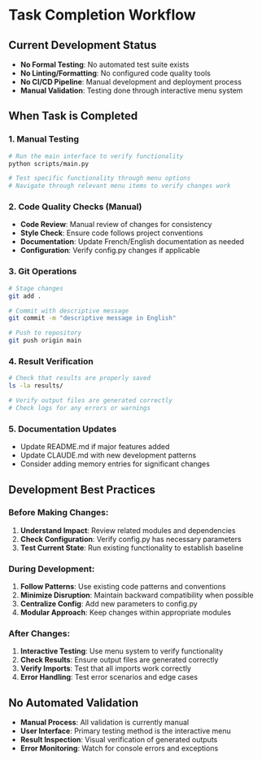 # Task Completion Workflow

## Current Development Status
- **No Formal Testing**: No automated test suite exists
- **No Linting/Formatting**: No configured code quality tools
- **No CI/CD Pipeline**: Manual development and deployment process
- **Manual Validation**: Testing done through interactive menu system

## When Task is Completed

### 1. Manual Testing
```bash
# Run the main interface to verify functionality
python scripts/main.py

# Test specific functionality through menu options
# Navigate through relevant menu items to verify changes work
```

### 2. Code Quality Checks (Manual)
- **Code Review**: Manual review of changes for consistency
- **Style Check**: Ensure code follows project conventions
- **Documentation**: Update French/English documentation as needed
- **Configuration**: Verify config.py changes if applicable

### 3. Git Operations
```bash
# Stage changes
git add .

# Commit with descriptive message
git commit -m "descriptive message in English"

# Push to repository
git push origin main
```

### 4. Result Verification
```bash
# Check that results are properly saved
ls -la results/

# Verify output files are generated correctly
# Check logs for any errors or warnings
```

### 5. Documentation Updates
- Update README.md if major features added
- Update CLAUDE.md with new development patterns
- Consider adding memory entries for significant changes

## Development Best Practices

### Before Making Changes:
1. **Understand Impact**: Review related modules and dependencies
2. **Check Configuration**: Verify config.py has necessary parameters
3. **Test Current State**: Run existing functionality to establish baseline

### During Development:
1. **Follow Patterns**: Use existing code patterns and conventions
2. **Minimize Disruption**: Maintain backward compatibility when possible
3. **Centralize Config**: Add new parameters to config.py
4. **Modular Approach**: Keep changes within appropriate modules

### After Changes:
1. **Interactive Testing**: Use menu system to verify functionality
2. **Check Results**: Ensure output files are generated correctly
3. **Verify Imports**: Test that all imports work correctly
4. **Error Handling**: Test error scenarios and edge cases

## No Automated Validation
- **Manual Process**: All validation is currently manual
- **User Interface**: Primary testing method is the interactive menu
- **Result Inspection**: Visual verification of generated outputs
- **Error Monitoring**: Watch for console errors and exceptions